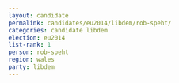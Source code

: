 ```yaml
---
layout: candidate
permalink: candidates/eu2014/libdem/rob-speht/
categories: candidate libdem
election: eu2014
list-rank: 1
person: rob-speht
region: wales
party: libdem
---
```

